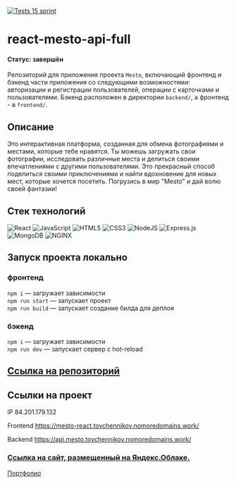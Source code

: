 [![Tests 15 sprint](https://github.com/yryryk/react-mesto-api-full-gha/actions/workflows/tests.yml/badge.svg)](https://github.com/yryryk/react-mesto-api-full-gha/actions/workflows/tests.yml)

# react-mesto-api-full
#### Статус: завершён

Репозиторий для приложения проекта `Mesto`, включающий фронтенд и бэкенд части приложения со следующими возможностями: авторизации и регистрации пользователей, операции с карточками и пользователями. Бэкенд расположен в директории `backend/`, а фронтенд - в `frontend/`. 

## Описание

Это интерактивная платформа, созданная для обмена фотографиями и местами, которые тебе нравятся. Ты можешь загружать свои фотографии, исследовать различные места и делиться своими впечатлениями с другими пользователями. Это прекрасный способ поделиться своими приключениями и найти вдохновение для новых мест, которые хочется посетить. Погрузись в мир "Mesto" и дай волю своей фантазии!

## Стек технологий

![React](https://img.shields.io/badge/react-%2320232a.svg?style=for-the-badge&logo=react&logoColor=%2361DAFB)  ![JavaScript](https://img.shields.io/badge/javascript-%23323330.svg?style=for-the-badge&logo=javascript&logoColor=%23F7DF1E)    ![HTML5](https://img.shields.io/badge/html5-%23E34F26.svg?style=for-the-badge&logo=html5&logoColor=white)  ![CSS3](https://img.shields.io/badge/css3-%231572B6.svg?style=for-the-badge&logo=css3&logoColor=white)  ![NodeJS](https://img.shields.io/badge/node.js-6DA55F?style=for-the-badge&logo=node.js&logoColor=white)  ![Express.js](https://img.shields.io/badge/express.js-%23404d59.svg?style=for-the-badge&logo=express&logoColor=%2361DAFB)  ![MongoDB](https://img.shields.io/badge/MongoDB-%234ea94b.svg?style=for-the-badge&logo=mongodb&logoColor=white)  ![NGINX](https://img.shields.io/badge/Nginx-009639?style=for-the-badge&logo=nginx&logoColor=white)

## Запуск проекта локально

### фронтенд

`npm i` — загружает зависимости<br/>
`npm run start` — запускает проект <br/> 
`npm run build` — запускает создание билда для деплоя

### бэкенд

`npm i` — загружает зависимости<br/>
`npm run dev` — запускает сервер с hot-reload

## [Ссылка на репозиторий](https://github.com/yryryk/react-mesto-api-full-gha)

## Ссылки на проект

IP 84.201.179.132

Frontend https://mesto-react.tovchennikov.nomoredomains.work/

Backend https://api.mesto.tovchennikov.nomoredomains.work/

### [Ссылка на сайт, размещенный на Яндекс.Облаке.](https://mesto-react.tovchennikov.nomoredomains.work/ "https://mesto-react.tovchennikov.nomoredomains.work/")
[Портфолио](https://github.com/yryryk)